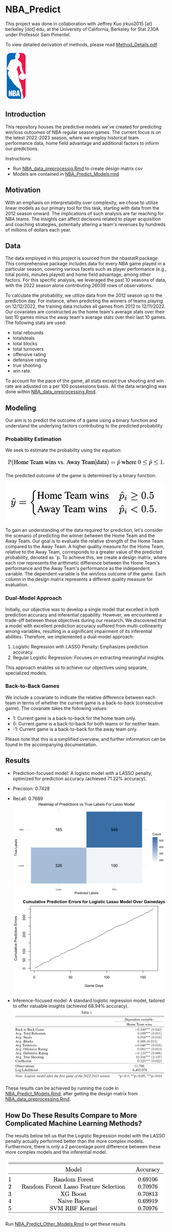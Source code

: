 # NBA_Predict

This project was done in collaboration with Jeffrey Kuo jrkuo2015 [at] berkeley [dot] edu, at the University of California, Berkeley for Stat 230A under Professor Sam Pimentel.

To view detailed derivation of methods, please read [Method_Details.pdf](https://github.com/Ttantivi/NBA_Predict/blob/main/Method_Details.pdf)

![NBA Logo](./Images/nba_logo_small.png)

## Introduction

This repository houses the predictive models we've created for predicting win/loss outcomes of NBA regular season games. The current focus is on the latest 2022-2023 season, where we employ historical team performance data, home field advantage and additional factors to inform our predictions.

Instructions: 
* Run [NBA_data_preprocessig.Rmd](https://github.com/Ttantivi/NBA_Predict/blob/main/NBA_data_preprocessing.Rmd) to create design matrix csv
* Models are contained in [NBA_Predict_Models.rmd](https://github.com/Ttantivi/NBA_Predict/blob/main/NBA_Predict_Models.Rmd)

## Motivation

With an emphasis on interpretability over complexity, we chose to utilize linear models as our primary tool for this task, starting with data from the 2012 season onward. The implications of such analysis are far reaching for NBA teams. The insights can affect decisions related to player acquisition and coaching strategies, potentially altering a team's revenues by hundreds of millions of dollars each year.

## Data

The data employed in this project is sourced from the nbastatR package. This comprehensive package includes data for every NBA game played in a particular season, covering various facets such as player performance (e.g., total points, minutes played) and home field advantage, among other factors. For this specific analysis, we leveraged the past 10 seasons of data, with the 2022 season alone contributing 26039 rows of observations.

To calculate the probability, we utilize data from the 2012 season up to the prediction day. For instance, when predicting the winners of teams playing on 12/12/2022, the training data includes all games from 2012 to 12/11/2022. Our covariates are constructed as the home team's average stats over their last 10 games minus the away team's average stats over their last 10 games. The following stats are used: 
* total rebounds
* totalsteals
* total blocks
* total turnovers
* offensive rating
* defensive rating
* true shooting
* win rate. 

To account for the pace of the game, all stats except true shooting and win rate are adjusted on a per 100 possessions basis. All the data wrangling was done within [NBA_data_preprocessing.Rmd](https://github.com/Ttantivi/NBA_Predict/blob/main/NBA_data_preprocessing.Rmd).

## Modeling
Our aim is to predict the outcome of a game using a binary function and understand the underlying factors contributing to the predicted probability.

### Probability Estimation

We seek to estimate the probability using the equation:

![Equation 1](./Images/equation_1.png)

The predicted outcome of the game is determined by a binary function:

![Equation 2](./Images/equation_2.png)

To gain an understanding of the data required for prediction, let's consider the scenario of predicting the winner between the Home Team and the Away Team. Our goal is to evaluate the relative strength of the Home Team compared to the Away Team. A higher quality measure for the Home Team, relative to the Away Team, corresponds to a greater value of the predicted probability, denoted as ˆp. To achieve this, we create a design matrix, where each row represents the arithmetic difference between the Home Team's performance and the Away Team's performance as the independent variable. The dependent variable is the win/loss outcome of the game. Each column in the design matrix represents a different quality measure for evaluation.

### Dual-Model Approach

Initially, our objective was to develop a single model that excelled in both prediction accuracy and inferential capability. However, we encountered a trade-off between these objectives during our research. We discovered that a model with excellent prediction accuracy suffered from multi-collinearity among variables, resulting in a significant impairment of its inferential abilities. Therefore, we implemented a dual-model approach:

1. Logistic Regression with LASSO Penalty: Emphasizes prediction accuracy.
2. Regular Logistic Regression: Focuses on extracting meaningful insights.

This approach enables us to achieve our objectives using separate, specialized models.

### Back-to-Back Games

We include a covariate to indicate the relative difference between each team in terms of whether the current game is a back-to-back (consecutive game). The covariate takes the following values:
- 1: Current game is a back-to-back for the home team only.
- 0: Current game is a back-to-back for both teams or for neither team.
- -1: Current game is a back-to-back for the away team only.

Please note that this is a simplified overview, and further information can be found in the accompanying documentation.

## Results
* Prediction-focused model: A logistic model with a LASSO penalty, optimized for prediction accuracy (achieved 71.22% accuracy).
* Precision: 0.7428
* Recall: 0.7689
![Confusion Matrix](./Images/heatmap_lasso.png)
![Model Performance Over time](./Images/lasso_plot.png)

* Inference-focused model: A standard logistic regression model, tailored to offer valuable insights (achieved 68.94% accuracy).
![Summary table](./Images/Logistic_Summary.png)

These results can be achieved by running the code in [NBA_Predict_Models.Rmd](https://github.com/Ttantivi/NBA_Predict/blob/main/NBA_Predict_Models.Rmd), after getting the design matrix from [NBA_data_preprocessing.Rmd](https://github.com/Ttantivi/NBA_Predict/blob/main/NBA_data_preprocessing.Rmd).

## How Do These Results Compare to More Complicated Machine Learning Methods?
The results below tell us that the Logistic Regression model with the LASSO penalty actually performed better than the more complex models. Furthermore, there is only a 2 percentage point difference between these more complex models and the inferential model.

![Accuracy Summaries](./Images/model_accuracies.png)

Run [NBA_Predict_Other_Models.Rmd](https://github.com/Ttantivi/NBA_Predict/blob/main/NBA_Predict_Other_Models.Rmd) to get these results.

